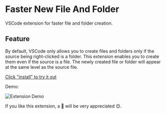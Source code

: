 # Faster New File And Folder

VSCode extension for faster file and folder creation.

## Feature

By default, VSCode only allows you to create files and folders only if the source being right-clicked is a folder. This extension enables you to create them even if the source is a file. The newly created file or folder will appear at the same level as the source file.

[Click "install" to try it out](https://marketplace.visualstudio.com/items?itemName=wenfang.faster-new)

Demo:

![Extension Demo](https://raw.githubusercontent.com/wenfangdu/faster-new/master/images/demo.gif)

If you like this extension, a 🌟 will be very appreciated 😊.
